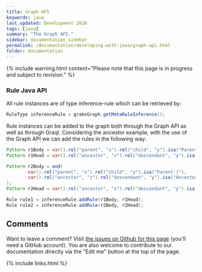 ```yaml
---
title: Graph API
keywords: java
last_updated: Development 2016
tags: [java]
summary: "The Graph API."
sidebar: documentation_sidebar
permalink: /documentation/developing-with-java/graph-api.html
folder: documentation
---
```


{% include warning.html content="Please note that this page is in progress and subject to revision." %}



<!--
What is the difference between the Graph API and Java Graql API?
Use the Graph API for:

* Manipulating and inserting
* A more efficient but advanced construction API for building API

Java Graql API?
Used for Querying - for traversals
-->

<!-- From Jo: @Filipe - please include something about rules and the graph API. This from earlier documentation - feel free to re-use or update... -->

### Rule Java API
All rule instances are of type inference-rule which can be retrieved by:

```java
RuleType inferenceRule = graknGraph.getMetaRuleInference();
```

Rule instances can be added to the graph both through the Graph API as well as through Graql. Considering the ancestor example, with the use of the Graph API we can add the rules in the following way:

```java
Pattern r1Body = var().rel("parent", "x").rel("child", "y").isa("Parent");
Pattern r1Head = var().rel("ancestor", "x").rel("descendant", "y").isa("Ancestor");

Pattern r2Body = and(
        var().rel("parent", "x").rel("child", "y").isa("Parent')"),
        var().rel("ancestor", "z").rel("descendant", "y").isa("Ancestor")
);
Pattern r2Head = var().rel("ancestor", "x").rel("descendant", "y").isa("Ancestor");

Rule rule1 = inferenceRule.addRule(r1Body, r1Head);
Rule rule2 = inferenceRule.addRule(r2Body, r2Head);
```


## Comments
Want to leave a comment? Visit <a href="https://github.com/graknlabs/docs/issues/23" target="_blank">the issues on Github for this page</a> (you'll need a GitHub account). You are also welcome to contribute to our documentation directly via the "Edit me" button at the top of the page.


{% include links.html %}


